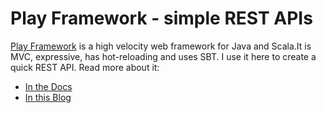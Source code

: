 # Play Framework - simple REST APIs 
[Play Framework](http://playframework.com/) is a high velocity web framework for Java and Scala.It is MVC, expressive, has hot-reloading and uses SBT. I use it here to create a quick REST API.
Read more about it:
- [In the Docs](https://www.playframework.com/documentation/2.6.x/Home)
- [In this Blog](https://nordicapis.com/building-a-rest-api-in-java-scala-using-play-framework-2-part-1/)
